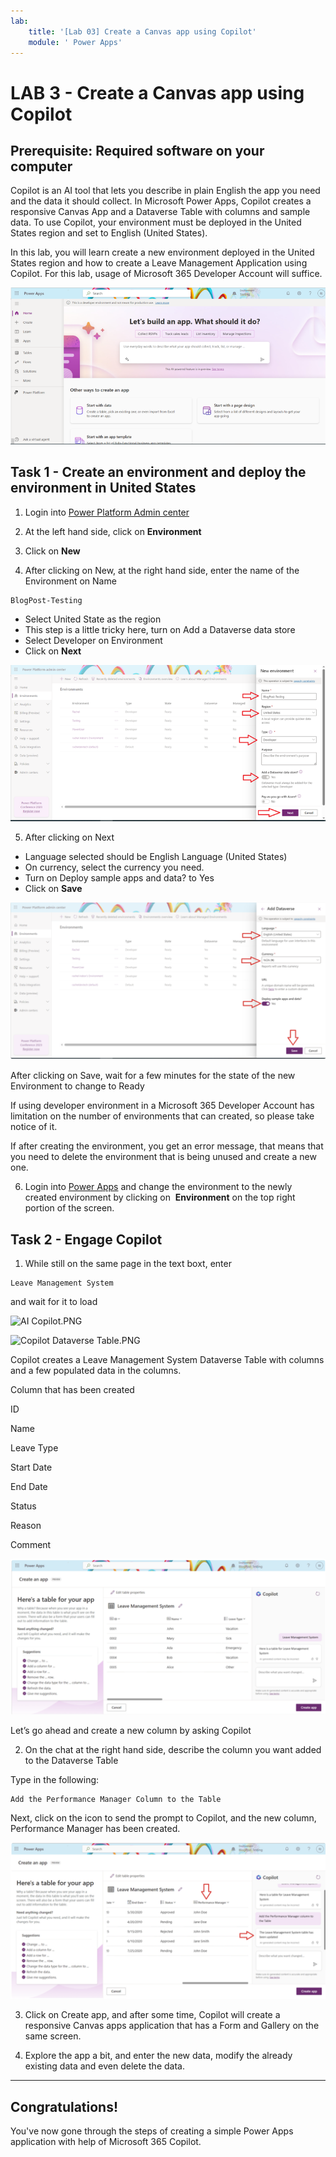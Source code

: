 ```yaml
---
lab:
    title: '[Lab 03] Create a Canvas app using Copilot'
    module: ' Power Apps'
---
```

# LAB 3 - Create a Canvas app using Copilot

Prerequisite: Required software on your computer
--------------------------------------------------------

Copilot is an AI tool that lets you describe in plain English the app you need and the data it should collect. In Microsoft Power Apps, Copilot creates a responsive Canvas App and a Dataverse Table with columns and sample data. To use Copilot, your environment must be deployed in the United States region and set to English (United States).

In this lab, you will learn create a new environment deployed in the United States region and how to create a Leave Management Application using Copilot. For this lab, usage of Microsoft 365 Developer Account will suffice.


![Copilot power apps.PNG](img/CopilotPowerApps.PNG)


## Task 1 - Create an environment and deploy the environment in United States

1. Login into [Power Platform Admin center](https://admin.powerplatform.microsoft.com/)

2. At the left hand side, click on **Environment**


3. Click on **New**
4. After clicking on New, at the right hand side, enter the name of the Environment on Name 

```
BlogPost-Testing
```

*   Select United State as the region 
*   This step is a little tricky here, turn on Add a Dataverse data store 
*   Select Developer on Environment 
*   Click on **Next**

![NewEnvironment.PNG](img/NewEnvironment.PNG)

5. After clicking on Next 

*   Language selected should be English Language (United States) 
*   On currency, select the currency you need. 
*   Turn on Deploy sample apps and data? to Yes
*   Click on **Save**

![NewEnvironment1.PNG](img/NewEnvironment1.png)

After clicking on Save, wait for a few minutes for the state of the new Environment to change to Ready

If using developer environment in a Microsoft 365 Developer Account has limitation on the number of environments that can created, so please take notice of it. 

If after creating the environment, you get an error message, that means that you need to delete the environment that is being unused and create a new one.

6. Login into [Power Apps](https://make.powerapps.com/) and change the environment to the newly created environment by clicking on  **Environment**
 on the top right portion of the screen.


## Task 2 - Engage Copilot



1. While still on the same page in the text boxt, enter 

```
Leave Management System
```

and wait for it to load

![AI Copilot.PNG](https://techcommunity.microsoft.com/t5/s/gxcuf89792/images/bS0zODk3NTI0LTUwMDE2N2kzMTU2NTcwMDQwMjY1OENB?image-dimensions=750x750&revision=31)

![Copilot Dataverse Table.PNG](https://techcommunity.microsoft.com/t5/s/gxcuf89792/images/bS0zODk3NTI0LTUwMDE2OGlBMjEzMEYzNjA2NDg2RDlE?image-dimensions=750x750&revision=31)

  
Copilot creates a Leave Management System Dataverse Table with columns and a few populated data in the columns. 

Column that has been created 

ID

Name 

Leave Type 

Start Date 

End Date 

Status

Reason 

Comment

![CopilotTable.png](img/CopilotTable.png)

Let’s go ahead and create a new column by asking Copilot


2. On the chat at the right hand side, describe the column you want added to the Dataverse Table

Type in the following:

```
Add the Performance Manager Column to the Table
```

Next, click on the icon to send the prompt to Copilot, and the new column, Performance Manager has been created.   
  

![PerformColumn.png](img/PerformColumn.png)

3. Click on Create app, and after some time, Copilot will create a responsive Canvas apps application that has a Form and Gallery on the same screen.

4. Explore the app a bit, and enter the new data, modify the already existing data and even delete the data. 
-------
## Congratulations!

You've now gone through the steps of creating a simple Power Apps application with help of Microsoft 365 Copilot.

    
